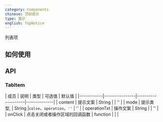 ```yaml
---
category: Components
chinese: 顶部提示
type: 展示
english: TopNotice
---
```




列表项

## 如何使用


## API

### TabItem
| 成员        | 说明           | 类型      |     可选值    | 默认值       |
|------------|----------------|--------------------|--------------|
| content    | 提示文案        | String | |  ''  |
| mode    | 提示类型,        | String |`colse`、`operation`、`''` |  ''  |
| operationTxt    | 操作文案        | String |  |  ''  |
| onClick    | 点击关闭或者操作区域的回调函数        | function | |    |